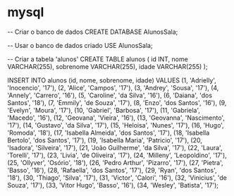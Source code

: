 # mysql

-- Criar o banco de dados CREATE DATABASE AlunosSala;

-- Usar o banco de dados criado USE AlunosSala;

-- Criar a tabela 'alunos' CREATE TABLE alunos ( id INT, nome VARCHAR(255), sobrenome VARCHAR(255), idade VARCHAR(255) );

INSERT INTO alunos (id, nome, sobrenome, idade) VALUES (1, 'Adrielly', 'Inocencio', '17'), (2, 'Alice', 'Campos', '17'), (3, 'Andrey', 'Sousa', '17'), (4, 'Annely', 'Carrero', '16'), (5, 'Caroline', 'da Silva', '16'), (6, 'Daiana', 'dos Santos', '18'), (7, 'Emmily', 'de Souza', '17'), (8, 'Enzo', 'dos Santos', '16'), (9, 'Evelyn', 'Moura', '17'), (10, 'Gabriel', 'Barbosa', '17'), (11, 'Gabriela', 'Macedo', '16'), (12, 'Geovana', 'Vieira', '16'), (13, 'Geovanna', 'Nascimento', '17'), (14, 'Gustavo', 'da Silva', '17'), (15, 'Heloisa', 'Nunes', '17'), (16, 'Hugo', 'Romoda', '18'), (17, 'Isabella Almeida', 'dos Santos', '17'), (18, 'Isabella Bertolo', 'dos Santos', '17'), (19, 'Isabella Maria', 'Patricio', '17'), (20, 'Isadora', 'Silveira', '17'), (21, 'João Guilherme', 'da Silva', '17'), (22, 'Laura', 'Torelli', '17'), (23, 'Livia', 'de Oliveira', '17'), (24, 'Milleny', 'Leopoldino', '17'), (25, 'Ollyver', 'Osório', '18'), (26, 'Pedro Arthur', 'Pizarro', '17'), (27, 'Pietra', 'Basso', '16'), (28, 'Rafaella', 'dos Santos', '17'), (29, 'Ryan', 'dos Santos', '18'), (30, 'Thiago', 'Silva', '17'), (31, 'Victor', 'Calori', '16'), (32, 'Vinicius', 'de Souza', '17'), (33, 'Vitor Hugo', 'Basso', '16'), (34, 'Wesley', 'Batista', '17');
